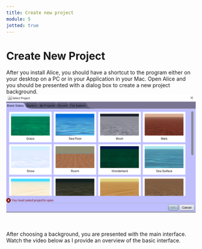 ```yaml
---
title: Create new project
module: 5
jotted: true
---
```


# Create New Project

After you install Alice, you should have a shortcut to the program either on your desktop on a PC or in your Application in your Mac.  Open Alice and you should be presented with a dialog box to create a new project background.
<br>
![New Project](../imgs/newproject.png "New Project")

<br>

After choosing a background, you are presented with the main interface.  Watch the video below as I provide an overview of the basic interface.

<!-- video here -->